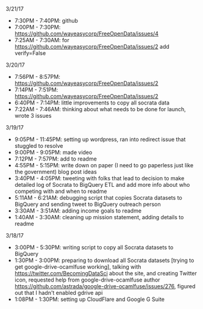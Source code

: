 3/21/17

* 7:30PM - 7:40PM: github
* 7:00PM - 7:30PM: https://github.com/wayeasycorp/FreeOpenData/issues/4
* 7:25AM - 7:30AM: for https://github.com/wayeasycorp/FreeOpenData/issues/2 add verify=False

3/20/17

* 7:56PM - 8:57PM: https://github.com/wayeasycorp/FreeOpenData/issues/2
* 7:14PM - 7:51PM: https://github.com/wayeasycorp/FreeOpenData/issues/2
* 6:40PM - 7:14PM: little improvements to copy all socrata data
* 7:22AM - 7:46AM: thinking about what needs to be done for launch, wrote 3 issues

3/19/17

* 9:05PM - 11:45PM: setting up wordpress, ran into redirect issue that stuggled to resolve
* 9:00PM - 9:05PM: made video
* 7:12PM - 7:57PM: add to readme
* 4:55PM - 5:15PM: write down on paper (I need to go paperless just like the government) blog post ideas
* 3:40PM - 4:05PM: tweeting with folks that lead to decision to make detailed log of Socrata to BigQuery ETL and add more info about who competing with and when to readme
* 5:11AM - 6:21AM: debugging script that copies Socrata datasets to BigQuery and sending tweet to BigQuery outreach person
* 3:30AM - 3:51AM: adding income goals to readme
* 1:40AM - 3:30AM: cleaning up mission statement, adding details to readme

3/18/17

* 3:00PM - 5:30PM: writing script to copy all Socrata datasets to BigQuery
* 1:30PM - 3:00PM: preparing to download all Socrata datasets [trying to get google-drive-ocamlfuse working], talking with https://twitter.com/BecomingDataSci about the site, and creating Twitter icon, requested help from google-drive-ocamlfuse author https://github.com/astrada/google-drive-ocamlfuse/issues/276, figured out that I hadn't enabled gdrive api
* 1:08PM - 1:30PM: setting up CloudFlare and Google G Suite 
